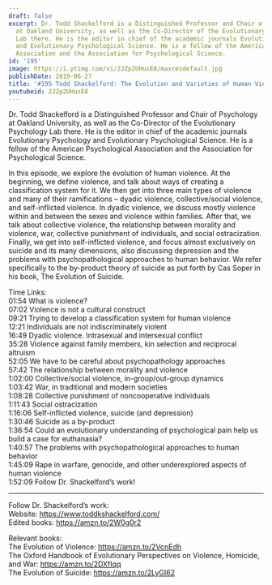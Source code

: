 ```yaml
---
draft: false
excerpt: Dr. Todd Shackelford is a Distinguished Professor and Chair of Psychology
  at Oakland University, as well as the Co-Director of the Evolutionary Psychology
  Lab there. He is the editor in chief of the academic journals Evolutionary Psychology
  and Evolutionary Psychological Science. He is a fellow of the American Psychological
  Association and the Association for Psychological Science.
id: '195'
image: https://i.ytimg.com/vi/2JZp2UHusE8/maxresdefault.jpg
publishDate: 2019-06-27
title: '#195 Todd Shackelford: The Evolution and Varieties of Human Violence'
youtubeid: 2JZp2UHusE8
---
```

<div class="timelinks">

Dr. Todd Shackelford is a Distinguished Professor and Chair of Psychology at Oakland University, as well as the Co-Director of the Evolutionary Psychology Lab there. He is the editor in chief of the academic journals Evolutionary Psychology and Evolutionary Psychological Science. He is a fellow of the American Psychological Association and the Association for Psychological Science.

In this episode, we explore the evolution of human violence. At the beginning, we define violence, and talk about ways of creating a classification system for it. We then get into three main types of violence and many of their ramifications – dyadic violence, collective/social violence, and self-inflicted violence. In dyadic violence, we discuss mostly violence within and between the sexes and violence within families. After that, we talk about collective violence, the relationship between morality and violence, war, collective punishment of individuals, and social ostracization. Finally, we get into self-inflicted violence, and focus almost exclusively on suicide and its many dimensions, also discussing depression and the problems with psychopathological approaches to human behavior. We refer specifically to the by-product theory of suicide as put forth by Cas Soper in his book, The Evolution of Suicide.

Time Links:  
<time>01:54</time> What is violence?  
<time>07:02</time> Violence is not a cultural construct                                                             
<time>09:21</time> Trying to develop a classification system for human violence                                               
<time>12:21</time> Individuals are not indiscriminately violent                                               
<time>16:49</time> Dyadic violence. Intrasexual and intersexual conflict                                                      
<time>35:28</time> Violence against family members, kin selection and reciprocal altruism              
<time>52:05</time> We have to be careful about psychopathology approaches              
<time>57:42</time> The relationship between morality and violence  
<time>1:02:00</time> Collective/social violence, in-group/out-group dynamics        
<time>1:03:42</time> War, in traditional and modern societies  
<time>1:08:28</time> Collective punishment of noncooperative individuals    
<time>1:11:43</time> Social ostracization  
<time>1:16:06</time> Self-inflicted violence, suicide (and depression)  
<time>1:30:46</time> Suicide as a by-product  
<time>1:36:54</time> Could an evolutionary understanding of psychological pain help us build a case for euthanasia?  
<time>1:40:57</time> The problems with psychopathological approaches to human behavior  
<time>1:45:09</time> Rape in warfare, genocide, and other underexplored aspects of human violence                                    
<time>1:52:09</time> Follow Dr. Shackelford’s work!

---

Follow Dr. Shackelford’s work:  
Website: https://www.toddkshackelford.com/  
Edited books: https://amzn.to/2W0g0r2

Relevant books:  
The Evolution of Violence: https://amzn.to/2VcnEdh  
The Oxford Handbook of Evolutionary Perspectives on Violence, Homicide, and War: https://amzn.to/2DXfIqq  
The Evolution of Suicide: https://amzn.to/2LyGI62
</div>

